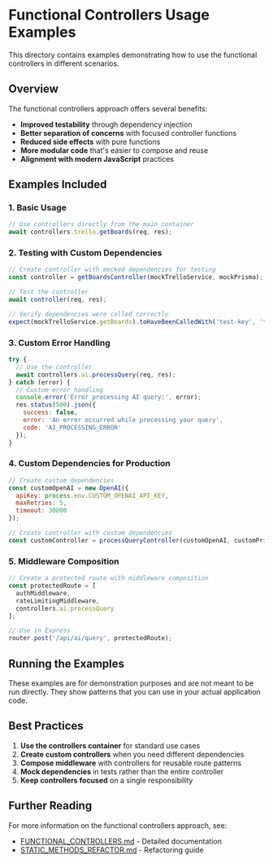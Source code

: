# Functional Controllers Usage Examples

This directory contains examples demonstrating how to use the functional controllers in different scenarios.

## Overview

The functional controllers approach offers several benefits:

- **Improved testability** through dependency injection
- **Better separation of concerns** with focused controller functions
- **Reduced side effects** with pure functions
- **More modular code** that's easier to compose and reuse
- **Alignment with modern JavaScript** practices

## Examples Included

### 1. Basic Usage

```javascript
// Use controllers directly from the main container
await controllers.trello.getBoards(req, res);
```

### 2. Testing with Custom Dependencies

```javascript
// Create controller with mocked dependencies for testing
const controller = getBoardsController(mockTrelloService, mockPrisma);

// Test the controller
await controller(req, res);

// Verify dependencies were called correctly
expect(mockTrelloService.getBoards).toHaveBeenCalledWith('test-key', 'test-token');
```

### 3. Custom Error Handling

```javascript
try {
  // Use the controller
  await controllers.ai.processQuery(req, res);
} catch (error) {
  // Custom error handling
  console.error('Error processing AI query:', error);
  res.status(500).json({
    success: false,
    error: 'An error occurred while processing your query',
    code: 'AI_PROCESSING_ERROR'
  });
}
```

### 4. Custom Dependencies for Production

```javascript
// Create custom dependencies
const customOpenAI = new OpenAI({
  apiKey: process.env.CUSTOM_OPENAI_API_KEY,
  maxRetries: 5,
  timeout: 30000
});

// Create controller with custom dependencies
const customController = processQueryController(customOpenAI, customPrisma);
```

### 5. Middleware Composition

```javascript
// Create a protected route with middleware composition
const protectedRoute = [
  authMiddleware,
  rateLimitingMiddleware,
  controllers.ai.processQuery
];

// Use in Express
router.post('/api/ai/query', protectedRoute);
```

## Running the Examples

These examples are for demonstration purposes and are not meant to be run directly. They show patterns that you can use in your actual application code.

## Best Practices

1. **Use the controllers container** for standard use cases
2. **Create custom controllers** when you need different dependencies
3. **Compose middleware** with controllers for reusable route patterns
4. **Mock dependencies** in tests rather than the entire controller
5. **Keep controllers focused** on a single responsibility

## Further Reading

For more information on the functional controllers approach, see:

- [FUNCTIONAL_CONTROLLERS.md](../../FUNCTIONAL_CONTROLLERS.md) - Detailed documentation
- [STATIC_METHODS_REFACTOR.md](../../STATIC_METHODS_REFACTOR.md) - Refactoring guide
